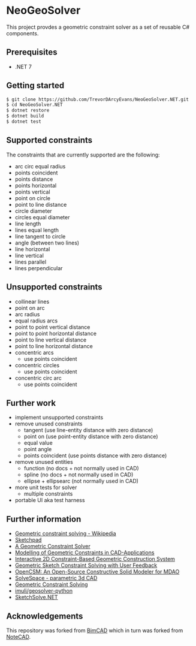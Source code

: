 # NeoGeoSolver

This project provdes a geometric constraint solver as a set of reusable C# components.

## Prerequisites
* .NET 7

## Getting started
```bash
$ git clone https://github.com/TrevorDArcyEvans/NeoGeoSolver.NET.git
$ cd NeoGeoSolver.NET
$ dotnet restore
$ dotnet build
$ dotnet test
```


## Supported constraints

The constraints that are currently supported are the following:
* arc circ equal radius
* points coincident
* points distance
* points horizontal
* points vertical
* point on circle
* point to line distance
* circle diameter
* circles equal diameter
* line length
* lines equal length
* line tangent to circle
* angle (between two lines)
* line horizontal
* line vertical
* lines parallel
* lines perpendicular

## Unsupported constraints
* collinear lines
* point on arc
* arc radius
* equal radius arcs
* point to point vertical distance
* point to point horizontal distance
* point to line vertical distance
* point to line horizontal distance
* concentric arcs
  * use points coincident
* concentric circles
  * use points coincident
* concentric circ arc
  * use points coincident

## Further work
* implement unsupported constraints
* remove unused constraints
  * tangent (use line-entity distance with zero distance)
  * point on (use point-entity distance with zero distance)
  * equal value
  * point angle
  * points coincident (use points distance with zero distance)
* remove unused entities
  * function (no docs + not normally used in CAD)
  * spline (no docs + not normally used in CAD)
  * ellipse + ellipsearc (not normally used in CAD)
* more unit tests for solver
  * multiple constraints
* portable UI aka test harness

## Further information
* [Geometric constraint solving - Wikipedia](https://en.wikipedia.org/wiki/Geometric_constraint_solving)
* [Sketchpad](https://en.wikipedia.org/wiki/Sketchpad)
* [A Geometric Constraint Solver](https://core.ac.uk/download/pdf/4971979.pdf)
* [Modelling of Geometric Constraints in CAD-Applications](https://userpages.uni-koblenz.de/~ros/ModellingGeometricConstraints.pdf)
* [Interactive 2D Constraint-Based Geometric Construction System](http://papers.cumincad.org/data/works/att/41d4.content.pdf)
* [Geometric Sketch Constraint Solving with User Feedback](https://acdl.mit.edu/ESP/Publications/AIAApaper2013-0702.pdf)
* [OpenCSM: An Open-Source Constructive Solid Modeler for MDAO](https://acdl.mit.edu/esp/Publications/AIAApaper2013-0701.pdf)
* [SolveSpace - parametric 3d CAD](https://solvespace.com/index.pl)
* [Geometric Constraint Solving](https://geosolver.sourceforge.net)
* [imuli/geosolver-python](https://github.com/imuli/geosolver-python)
* [SketchSolve.NET](https://github.com/TrevorDArcyEvans/SketchSolve.NET)

## Acknowledgements

This repository was forked from [BimCAD](https://github.com/BimCad-online/BimCADOnline) which
in turn was forked from [NoteCAD](https://github.com/NoteCAD/NoteCAD).
